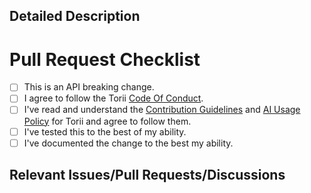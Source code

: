 <!-- markdownlint-disable MD041 -->
<!-- Filling out this template is mandatory -->

<!-- =========================== -->
<!-- DO NOT EDIT ABOVE THIS LINE -->
<!-- =========================== -->

## Detailed Description

<!--
	Explain the details and and possible context for this change.

	* Is it a new feature?
	* What problem(s) does it solve?
	* How does this solve them?
	* Are there any known or expected side-effects to this change?

	Please provide enough information so that others who may not be as deeply familiar
	with the specific changes you're working on can review the pull request.

	The commit messages to this are considered supplementary and not a replacement for
	the description here.

	Delete this comment itself and replace it with your description.
-->

# Pull Request Checklist
<!-- These are *required* -->

* [ ] This is an API breaking change. <!-- Check this box only if this is a breaking change -->
* [ ] I agree to follow the Torii [Code Of Conduct].
* [ ] I've read and understand the [Contribution Guidelines] and [AI Usage Policy] for Torii and agree to follow them.
* [ ] I've tested this to the best of my ability.
* [ ] I've documented the change to the best my ability.

## Relevant Issues/Pull Requests/Discussions

<!--
	Delete this comment and ink to any relevant issues, pull requests, or discussions here,
	if there are no relevant issues, pull requests, or discussions, then delete this comment
	and the heading above.

	Some examples:

		If it fixes an issue:

			- fixes #XXXX

		If it depends on another PR:

			- needs #XXXX

		If it references a discussion:

			- [discussions/XXXXX](https://github.com/shrine-maiden-heavy-industries/torii-sim-wasm/discussions/XXXXX)
-->

<!-- =========================== -->
<!-- DO NOT EDIT BELOW THIS LINE -->
<!-- =========================== -->

[Code Of Conduct]: https://github.com/shrine-maiden-heavy-industries/torii-sim-wasm/blob/main/CODE_OF_CONDUCT.md
[Contribution Guidelines]: https://github.com/shrine-maiden-heavy-industries/torii-sim-wasm/blob/main/CONTRIBUTING.md
[AI Usage Policy]: https://github.com/shrine-maiden-heavy-industries/torii-sim-wasm/blob/main/CONTRIBUTING.md#ai-usage-policy
